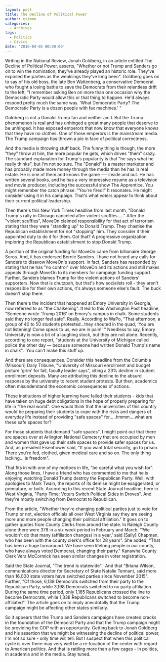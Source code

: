 ```yaml
---
layout: post
title: The Decline of Political Power
author: esimon
categories:
  - Archives
tags:
  - Politics
  - Civics
date: '2016-04-05 00:00:00'
---
```

Writing in the National Review, Jonah Goldberg, in an article entitled The Decline of Political Power, asserts, "Whether or not Trump and Sanders go on to win the nomination, they've already played an historic role. They've exposed the parties as the weaklings they've long been". Goldberg goes on to say of his old boss, the late Ben Wattenberg, a conservative Democrat who fought a losing battle to save the Democrats from their relentless drift to the left, "I remember asking Ben on more than one occasion why the Democratic Party would allow this or that thing to happen. He'd always respond pretty much the same way. ‘What Democratic Party? The Democratic Party is a dozen people with fax machines.' " 

Goldberg is not a Donald Trump fan and neither am I. But the Trump phenomenon is real and has unhinged a great many people that deserve to be unhinged. It has exposed emperors that now know that everyone knows that they have no clothes. One of those emperors is the mainstream media. The Trump campaign has thrown a pie in face of political correctness. 

And the media is throwing stuff back. The funny thing is though, the more "they" throw at him, the more popular he gets, which drives "them" crazy. The standard explanation for Trump's popularity is that "he says what he really thinks", but I'm not so sure. The "Donald" is a master marketer and has probably made more money through the media than he has in real estate. He is one of them and knows the game --- inside and out. He has written several books, and he has a very impressive resume as a television and movie producer, including the successful show The Apprentice. You might remember the catch phrase: "You're fired!" It resonates. He might consider using it in his campaign. That's what voters appear to think about their current political leadership. 

Then there's this New York Times headline from last month, "Donald Trump's rally in Chicago canceled after violent scuffles….." After the "violent scuffles", MoveOn claimed responsibility for that act of terrorism stating that they were "standing up" to Donald Trump. They chastise the Republican establishment for not "stopping" him. They consider it their appointed duty to do it for them. Got that? A progressive organization imploring the Republican establishment to stop Donald Trump. 

A portion of the original funding for MoveOn came from billionaire George Soros. And, it has endorsed Bernie Sanders. I have not heard any calls for Sanders to disavow MoveOn's support. In fact, Sanders has responded by stating that he has "no control" over MoveOn and its actions and still makes appeals through MoveOn to its members for campaign funding support. Further, Sanders blames Trump for the violent actions of Sanders' supporters. Now that is chutzpah, but that's how socialists roll - they aren't responsible for their own actions, it's always someone else's fault. The buck doesn't stop there. 

Then there's the incident that happened at Emory University in Georgia, now referred to as "the Chalkening". It led to this Washington Post headline, "Someone wrote ‘Trump 2016' on Emory's campus in chalk. Some students said they no longer feel safe". Really. According to WaPo, "That afternoon, a group of 40 to 50 students protested…they shouted in the quad, ‘You are not listening! Come speak to us, we are in pain!' " Needless to say, Emory University is now a bit of a laughing stock, but they are not alone. Recently, according to one report, "students at the University of Michigan called police the other day — because someone had written Donald Trump's name in chalk".  You can't make this stuff up. 

And there are consequences. Consider this headline from the Columbia (Missouri) Daily Tribune, "University of Missouri enrollment and budget picture 'grim' for fall, faculty leader says", citing a 23% decline in student enrollment deposits. Many are attributing this decline to the absurd response by the university to recent student protests. But then, academics often misunderstand the economic consequences of actions. 

These institutions of higher learning have failed their students - kids that have taken on huge debt obligations in the hope of properly preparing for life in "the real world". One would think that the universities of this country would be preparing their students to cope with the risks and dangers of everyday life instead of providing "safe spaces" for…..hmmm….what are these safe spaces for? 

For those students that demand "safe spaces", I might point out that there are spaces over at Arlington National Cemetery that are occupied by men and women that gave up their safe spaces to provide safer spaces for us. And, as president Eisenhower said, "If you want total security, go to prison. There you're fed, clothed, given medical care and so on. The only thing lacking... is freedom".

That fits in with one of my mottoes in life, "be careful what you wish for". Along those lines, I have a friend who has commented to me that he is enjoying watching Donald Trump destroy the Republican Party. Well, with apologies to Mark Twain, the reports of its demise might be exaggerated, or premature, or both. According to this recent State Journal headline, here in West Virginia, "Party Time: Voters Switch Political Sides in Droves". And they're mostly switching from Democrat to Republican.

From the article, "Whether they're changing political parties just to vote for Trump or not, election officials all over West Virginia say they are seeing more and more people changing their political affiliation." It goes on to gather quotes from County Clerks from around the state. In Raleigh County alone there were 378 in a six week period in February and March. "‘We wouldn't do that many (affiliation changes) in a year,' said [Sally] Chapman, who has been with the county clerk's office for 28 years". She added, "That has been a huge turnaround. We have seen lifelong people in our county, who have always voted Democrat, changing their party." Kanawha County Clerk Vera McCormick has seen similar changes in voter registration. 

Said the State Journal, "The trend is statewide".  And that "Briana Wilson, communications director for Secretary of State Natalie Tennant, said more than 16,000 state voters have switched parties since November 2015". Further, "Of those, 6,138 Democrats switched from their party to the Republican Party, while 3,198 Democrats switched to no party affiliation. During the same time period, only 1,165 Republicans crossed the line to become Democrats, while 1,338 Republicans switched to become non-affiliated". The article goes on to imply anecdotally that the Trump campaign might be affecting other states similarly. 

So it appears that the Trump and Sanders campaigns have created cracks in the foundation of the Democrat Party and that the Trump campaign might be providing the GOP with an opportunity. Getting back to Jonah Goldberg and his assertion that we might be witnessing the decline of political power, I'm not so sure - only time will tell. But I suspect that when this political cycle is over there may very well be a re-location of the center with regard to American politics. And that is rattling more than a few cages - in politics, in academia and in the media. Stay tuned. 

